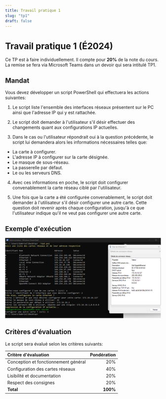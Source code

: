 ```yaml
---
title: Travail pratique 1
slug: "tp1"
draft: false
---
```



# Travail pratique 1 (É2024)

Ce TP est à faire individuellement. Il compte pour **20%** de la note du cours. La remise se fera via Microsoft Teams dans un devoir qui sera intitulé TP1.

## Mandat

Vous devez développer un script PowerShell qui effectuera les actions suivantes:

1. Le script liste l'ensemble des interfaces réseaux présentent sur le PC ainsi que l'adresse IP qui y est rattachée.

2. Le script doit demander à l'utilisateur s'il désir effectuer des changements quant aux configurations IP actuelles.

3. Dans le cas ou l'utilisateur répondrait oui à la question précédente, le script lui demandera alors les informations nécessaires telles que:
- La carte à configurer.
- L'adresse IP à configurer sur la carte désignée.
- Le masque de sous-réseau.
- La passerelle par défaut.
- Le ou les serveurs DNS.

4. Avec ces informations en poche, le script doit configurer convenablement la carte réseau ciblé par l'utilisateur.

5. Une fois que la carte a été configurée convenablement, le script doit demander à l'utilisateur s'il désir configurer une autre carte. Cette question doit revenir après chaque configuration, jusqu'à ce que l'utilisateur indique qu'il ne veut pas configurer une autre carte.

## Exemple d'exécution

![image](../01-cours/assets/tp1/TP1.png)

## Critères d'évaluation

Le script sera évalué selon les critères suivants:

| Critère d'évaluation | Pondération |
| :-- | --: |
| Conception et fonctionnement général | 20% |
| Configuration des cartes réseaux | 40% |
| Lisibilité et documentation | 20% |
| Respect des consignes | 20% |
| **Total** | **100%** |
